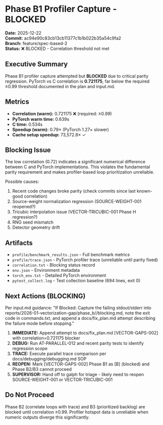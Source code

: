 # Phase B1 Profiler Capture - BLOCKED

**Date:** 2025-12-22  
**Commit:** ac94e90c83cb13cb11377c1b1b022b35a54c9fa2  
**Branch:** feature/spec-based-2  
**Status:** ❌ BLOCKED - Correlation threshold not met

## Executive Summary

Phase B1 profiler capture attempted but **BLOCKED** due to critical parity regression. PyTorch vs C correlation is **0.721175**, far below the required ≥0.99 threshold documented in the plan and input.md.

## Metrics

- **Correlation (warm):** 0.721175 ❌ (required: ≥0.99)
- **PyTorch warm time:** 0.639s
- **C time:** 0.534s  
- **Speedup (warm):** 0.79× (PyTorch 1.27× slower)
- **Cache setup speedup:** 73,572.8× ✓

## Blocking Issue

The low correlation (0.72) indicates a significant numerical difference between C and PyTorch implementations. This violates the fundamental parity requirement and makes profiler-based loop prioritization unreliable.

Possible causes:
1. Recent code changes broke parity (check commits since last known-good correlation)
2. Source-weight normalization regression (SOURCE-WEIGHT-001 reopened?)
3. Tricubic interpolation issue (VECTOR-TRICUBIC-001 Phase H regression?)
4. RNG seed mismatch
5. Detector geometry drift

## Artifacts

- `profile/benchmark_results.json` - Full benchmark metrics
- `profile/trace.json` - PyTorch profiler trace (unreliable until parity fixed)
- `correlation.txt` - Blocking status record
- `env.json` - Environment metadata
- `torch_env.txt` - Detailed PyTorch environment
- `pytest_collect.log` - Test collection baseline (694 lines, exit 0)

## Next Actions (BLOCKING)

Per input.md guidance: "If Blocked: Capture the failing stdout/stderr into reports/2026-01-vectorization-gap/phase_b/<STAMP>/blocking.md, note the exit code in commands.txt, and append a docs/fix_plan.md attempt describing the failure mode before stopping."

1. **IMMEDIATE:** Append attempt to docs/fix_plan.md [VECTOR-GAPS-002] with correlation=0.721175 blocker
2. **DEBUG:** Run AT-PARALLEL-012 and recent parity tests to identify regression scope
3. **TRACE:** Execute parallel trace comparison per docs/debugging/debugging.md SOP
4. **REOPEN:** Mark [VECTOR-GAPS-002] Phase B1 as [B] (blocked) and Phase B2/B3 cannot proceed
5. **SUPERVISOR:** Hand off to galph for triage - likely need to reopen SOURCE-WEIGHT-001 or VECTOR-TRICUBIC-001

## Do Not Proceed

Phase B2 (correlate loops with trace) and B3 (prioritized backlog) are blocked until correlation ≥0.99. Profiler hotspot data is unreliable when numeric outputs diverge this significantly.

